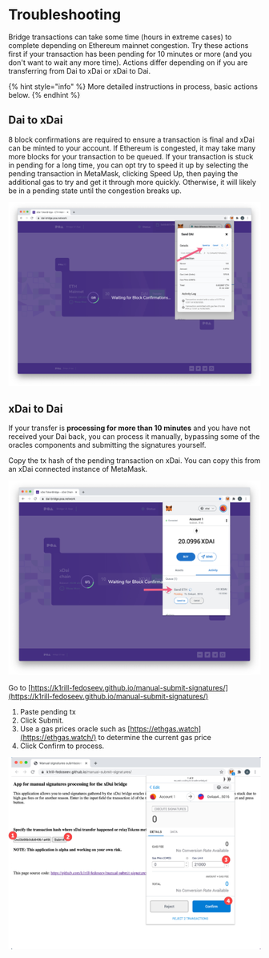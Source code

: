 # Troubleshooting

Bridge transactions can take some time \(hours in extreme cases\) to complete depending on Ethereum mainnet congestion.  Try these actions first if your transaction has been pending for 10 minutes or more \(and you don't want to wait any more time\). Actions differ depending on if you are transferring from Dai to xDai or xDai to Dai.

{% hint style="info" %}
More detailed instructions in process, basic actions below.
{% endhint %}

## Dai to xDai

8 block confirmations are required to ensure a transaction is final and xDai can be minted to your account. If Ethereum is congested, it may take many more blocks for your transaction to be queued. If your transaction is stuck in pending for a long time, you can opt try to speed it up by selecting the pending transaction in MetaMask, clicking Speed Up, then paying the additional gas to try and get it through more quickly. Otherwise, it will likely be in a pending state until the congestion breaks up.

![](../../.gitbook/assets/mm1.jpg)

## xDai to Dai

If your transfer is **processing for more than 10 minutes** and you have not received your Dai back, you can process it manually, bypassing some of the oracles components and submitting the signatures yourself. 

Copy the tx hash of the pending transaction on xDai. You can copy this from an xDai connected instance of MetaMask.

![Click on the pending transaction to get the tx hash](../../.gitbook/assets/mm2.jpg)

Go to [https://k1rill-fedoseev.github.io/manual-submit-signatures/](https://k1rill-fedoseev.github.io/manual-submit-signatures/)

1. Paste pending tx
2. Click Submit.
3. Use a gas prices oracle such as [https://ethgas.watch](https://ethgas.watch/) to determine the current gas price
4. Click Confirm to process.

![](../../.gitbook/assets/mm3.jpg)





